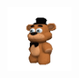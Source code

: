 <img align="center" src="https://github.com/abobus123123/abobus123123/blob/main/mishk.gif" alt="Big Floppa" width=112px height=112px/>
